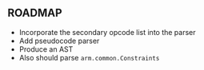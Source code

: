 ## ROADMAP

- Incorporate the secondary opcode list into the parser
- Add pseudocode parser
 - Produce an AST
 - Also should parse `arm.common.Constraints`
